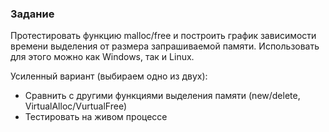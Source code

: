 ### Задание ###

Протестировать функцию malloc/free и построить график зависимости времени выделения от размера запрашиваемой памяти.
Использовать для этого можно как Windows, так и Linux.

Усиленный вариант (выбираем одно из двух):
 
* Сравнить с другими функциями выделения памяти (new/delete, VirtualAlloc/VurtualFree)
* Тестировать на живом процессе
